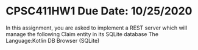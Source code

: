 # CPSC411HW1 Due Date: 10/25/2020
In this assignment, you are asked to implement a REST server which will manage the following Claim entity in its SQLite database
The Language:Kotlin
DB Browser (SQLite)
